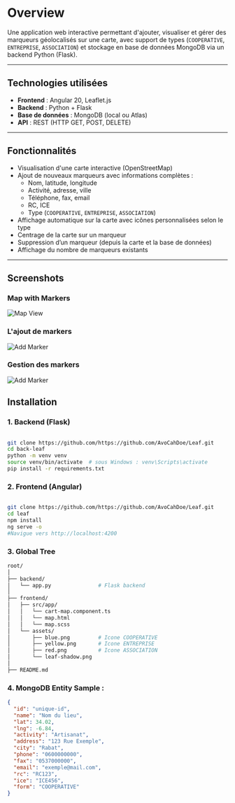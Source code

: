 # Overview

Une application web interactive permettant d'ajouter, visualiser et gérer des marqueurs géolocalisés sur une carte, avec support de types (`COOPERATIVE`, `ENTREPRISE`, `ASSOCIATION`) et stockage en base de données MongoDB via un backend Python (Flask).

---

##  Technologies utilisées

- **Frontend** : Angular 20, Leaflet.js
- **Backend** : Python + Flask
- **Base de données** : MongoDB (local ou Atlas)
- **API** : REST (HTTP GET, POST, DELETE)

---

##  Fonctionnalités

- Visualisation d'une carte interactive (OpenStreetMap)
- Ajout de nouveaux marqueurs avec informations complètes :
  - Nom, latitude, longitude
  - Activité, adresse, ville
  - Téléphone, fax, email
  - RC, ICE
  - Type (`COOPERATIVE`, `ENTREPRISE`, `ASSOCIATION`)
- Affichage automatique sur la carte avec icônes personnalisées selon le type
- Centrage de la carte sur un marqueur
- Suppression d’un marqueur (depuis la carte et la base de données)
- Affichage du nombre de marqueurs existants

---

##  Screenshots

###  Map with Markers  
![Map View](assets/a.png)

### L'ajout de markers
![Add Marker](assets/b.png)

### Gestion des markers
![Add Marker](assets/c.png)


##  Installation

### 1. Backend (Flask)

```bash

git clone https://github.com/https://github.com/AvoCahDoe/Leaf.git
cd back-leaf
python -m venv venv
source venv/bin/activate  # sous Windows : venv\Scripts\activate
pip install -r requirements.txt

```

### 2. Frontend (Angular)


```bash

git clone https://github.com/https://github.com/AvoCahDoe/Leaf.git
cd leaf
npm install
ng serve -o 
#Navigue vers http://localhost:4200

```

### 3. Global Tree

```bash
root/
│
├── backend/
│   └── app.py               # Flask backend
│
├── frontend/
│   ├── src/app/
│   │   └── cart-map.component.ts
│   │   └── map.html
│   │   └── map.scss
│   └── assets/
│       ├── blue.png         # Icone COOPERATIVE
│       ├── yellow.png       # Icone ENTREPRISE
│       ├── red.png          # Icone ASSOCIATION
│       └── leaf-shadow.png
│
├── README.md
```

### 4. MongoDB Entity Sample : 

```json
{
  "id": "unique-id",
  "name": "Nom du lieu",
  "lat": 34.02,
  "lng": -6.84,
  "activity": "Artisanat",
  "address": "123 Rue Exemple",
  "city": "Rabat",
  "phone": "0600000000",
  "fax": "0537000000",
  "email": "exemple@mail.com",
  "rc": "RC123",
  "ice": "ICE456",
  "form": "COOPERATIVE"
}

```


